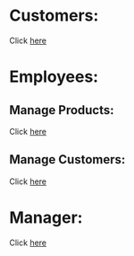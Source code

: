 # Customers:
Click [here](https://drive.google.com/drive/folders/1eWbOPZCbWWXR82m7jysDkl_3hkSyl4xz?usp=sharing)
# Employees:
## Manage Products:
Click [here](https://drive.google.com/drive/folders/15nTLaZYaT0MwZLx7qnT9XfSZMt4yEY7N?usp=sharing)
## Manage Customers:
Click [here](https://drive.google.com/drive/folders/1OQ70losj9ZbiyxbkOlmEJIwlYcEx26Om?usp=sharing)
# Manager:
Click [here](https://drive.google.com/drive/folders/10C0dDU8c7t_5USXfymluO3T8KMP8lP0d?usp=sharing)
